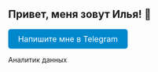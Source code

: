 ## Привет, меня зовут Илья! 👋
<a href="https://t.me/ваш_ник" target="_blank" style="display: inline-block; padding: 10px 20px; font-size: 16px; color: white; background-color: #0088cc; border-radius: 5px; text-decoration: none;">Напишите мне в Telegram</a>

Аналитик данных
<!--
**ilya-ostapov/ilya-ostapov** is a ✨ _special_ ✨ repository because its `README.md` (this file) appears on your GitHub profile.

Here are some ideas to get you started:

- 🔭 I’m currently working on ...
- 🌱 I’m currently learning ...
- 👯 I’m looking to collaborate on ...
- 🤔 I’m looking for help with ...
- 💬 Ask me about ...
- 📫 How to reach me: ...
- 😄 Pronouns: ...
- ⚡ Fun fact: ...
-->
